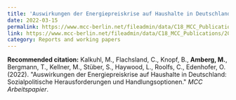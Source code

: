 ```yaml
---
title: 'Auswirkungen der Energiepreiskrise auf Haushalte in Deutschland'
date: 2022-03-15
permalink: https://www.mcc-berlin.net/fileadmin/data/C18_MCC_Publications/2022_MCC_Auswirkungen_der_Energiepreiskrise_auf_Haushalte.pdf
link: https://www.mcc-berlin.net/fileadmin/data/C18_MCC_Publications/2022_MCC_Auswirkungen_der_Energiepreiskrise_auf_Haushalte.pdf
category: Reports and working papers
---
```


**Recommended citation:**
Kalkuhl, M., Flachsland, C., Knopf, B., <b>Amberg, M.</b>, Bergmann, T., Kellner, M., Stüber, S., Haywood, L., Roolfs, C., Edenhofer, O. (2022). &quot;Auswirkungen der Energiepreiskrise auf Haushalte in Deutschland: Sozialpolitische Herausforderungen und Handlungsoptionen.&quot; <i>MCC Arbeitspapier</i>.